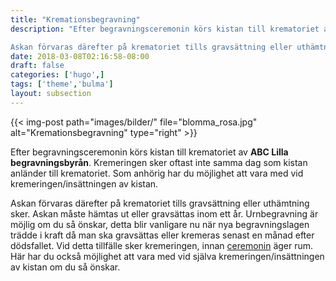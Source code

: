 ```yaml
---
title: "Kremationsbegravning"
description: "Efter begravningsceremonin körs kistan till krematoriet av ABC Lilla begravningsbyrån. Kremeringen sker oftast inte samma dag som kistan anländer till krematoriet. Som anhörig har du möjlighet att vara med vid kremeringen/insättningen av kistan.

Askan förvaras därefter på krematoriet tills gravsättning eller uthämtning sker. Askan måste hämtas ut eller gravsättas inom ett år. Urnbegravning är möjlig om du så önskar, detta blir vanligare nu när nya begravningslagen trädde i kraft då man ska gravsättas eller kremeras senast en månad efter dödsfallet. Vid detta tillfälle sker kremeringen, innan ceremonin äger rum. Här har du också möjlighet att vara med vid själva kremeringen/insättningen av kistan om du så önskar."
date: 2018-03-08T02:16:58-08:00
draft: false
categories: ['hugo',]
tags: ['theme','bulma']
layout: subsection
---
```



{{< img-post
    path="images/bilder/" file="blomma_rosa.jpg"
    alt="Kremationsbegravning" type="right" >}}

Efter begravningsceremonin körs kistan till krematoriet av **ABC Lilla begravningsbyrån**. Kremeringen sker oftast inte samma dag som kistan anländer till krematoriet. Som anhörig har du möjlighet att vara med vid kremeringen/insättningen av kistan.

Askan förvaras därefter på krematoriet tills gravsättning eller uthämtning sker. Askan måste hämtas ut eller gravsättas inom ett år. Urnbegravning är möjlig om du så önskar, detta blir vanligare nu när nya begravningslagen trädde i kraft då man ska gravsättas eller kremeras senast en månad efter dödsfallet. Vid detta tillfälle sker kremeringen, innan [ceremonin][1] äger rum. Här har du också möjlighet att vara med vid själva kremeringen/insättningen av kistan om du så önskar.


  [1]: begravningen/ceremonin
